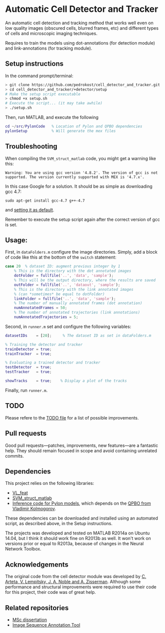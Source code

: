 Automatic Cell Detector and Tracker
=============

An automatic cell detection and tracking method that works well even on low quality images (obscured cells, blurred frames, etc) and different types of cells and microscopic imaging techniques.

Requires to train the models using dot-annotations (for detection module) and link-annotations (for tracking module).

## Setup instructions

In the command prompt/terminal:

```bash
> git clone https://github.com/pedrokost/cell_detector_and_tracker.git
> cd cell_detector_and_tracker/+detector/setup
# Make the setup script executable
> chmod +x setup.sh
# Execute the script... (it may take awhile)
> ./setup.sh
```

Then, run MATLAB, and execute the following

```matlab
cd ~/src/PylonCode   % Location of Pylon and QPBO dependencies
pylonSetup           % Will generate the mex files
```

## Troubleshooting

When compiling the `SVM_struct_matlab` code, you might get a warning like this:

	Warning: You are using gcc version '4.8.2'. The version of gcc is not supported. The version currently supported with MEX is '4.7.x'.

In this case Google for a solution. It should be as simple as downloading gcc 4.7:
	
	sudo apt-get install gcc-4.7 g++-4.7

and [setting it as default](http://askubuntu.com/questions/26498/choose-gcc-and-g-version).

Remember to execute the setup script again after the correct version of gcc is set.

## Usage:

First, in `dataFolders.m` configure the image directories. Simply, add a block of code like this at the bottom of the `switch` statement:

```matlab
case 20  % dataset ID: augment previous integer by 1
    % This is the directory with the dot annotated images
    dotFolder = fullfile('..', 'data', 'sample');
    % This will be the output directory, where the results are saved
    outFolder = fullfile('..', 'dataout', 'sample');
    % This is the directory with the link annotated images
    % (can *sometimes* be equal to dotFolder)
    linkFolder = fullfile('..', 'data', 'sample');
    % The number of manually annotated frames (dot annotation)
    numAnnotatedFrames = 50;
    % The number of annotated trajectories (link annotations)
    numAnnotatedTrajectories = 5;
```

Second, in `runner.m` set and configure the following variables:

```matlab
datasetIDs    = [20];     % The dataset ID as set in dataFolders.m

% Training the detector and tracker
trainDetector = true;     
trainTracker  = true;   

% Evaluating a trained detector and tracker
testDetector  = true;  
testTracker   = true;

showTracks    = true;    % Display a plot of the tracks
```

Finally, run `runner.m`.

## TODO

Please refere to the [TODO file](TODO) for a list of possible improvements. 

## Pull requests

Good pull requests—patches, improvements, new features—are a fantastic help. They should remain focused in scope and avoid containing unrelated commits.

## Dependencies

This project relies on the following libraries:

* [VL_feat](http://www.vlfeat.org/)
* [SVM_struct_matlab](http://www.vlfeat.org/~vedaldi/code/svm-struct-matlab.html)
* [Inference code for Pylon models](http://www.robots.ox.ac.uk/~vilem/), which depends on the [QPBO from Vladimir Kolmogorov](http://pub.ist.ac.at/~vnk/software.html).

These dependencies can be downloaded and installed using an automated script, as described above, in the Setup instructions.

The projects was developed and tested on MATLAB R2014a on Ubuntu 14.04, but I think it should work fine on R2013b as well. It won't work on versions prior or equal to R2013a, because of changes in the Neural Network Toolbox.

## Acknowledgements

The original code from the cell detector module was developed by [C. Arteta, V. Lempitsky, J. A. Noble and A. Zisserman](http://www.robots.ox.ac.uk/~vgg/research/cell_detection/). Although some performance and structural improvements were required to use their code for this project, their code was of great help.

## Related repositories

* [MSc dissertation](https://github.com/pedrokost/cell_tracking_msc_report)
* [Image Sequence Annotation Tool](https://github.com/pedrokost/cell_annotator)